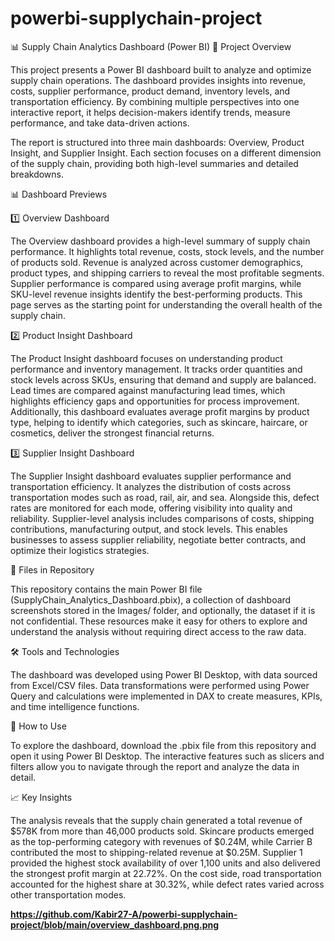 # powerbi-supplychain-project

📊 Supply Chain Analytics Dashboard (Power BI)
📖 Project Overview

This project presents a Power BI dashboard built to analyze and optimize supply chain operations. The dashboard provides insights into revenue, costs, supplier performance, product demand, inventory levels, and transportation efficiency. By combining multiple perspectives into one interactive report, it helps decision-makers identify trends, measure performance, and take data-driven actions.

The report is structured into three main dashboards: Overview, Product Insight, and Supplier Insight. Each section focuses on a different dimension of the supply chain, providing both high-level summaries and detailed breakdowns.

📊 Dashboard Previews

1️⃣ Overview Dashboard

The Overview dashboard provides a high-level summary of supply chain performance. It highlights total revenue, costs, stock levels, and the number of products sold. Revenue is analyzed across customer demographics, product types, and shipping carriers to reveal the most profitable segments. Supplier performance is compared using average profit margins, while SKU-level revenue insights identify the best-performing products. This page serves as the starting point for understanding the overall health of the supply chain.

2️⃣ Product Insight Dashboard

The Product Insight dashboard focuses on understanding product performance and inventory management. It tracks order quantities and stock levels across SKUs, ensuring that demand and supply are balanced. Lead times are compared against manufacturing lead times, which highlights efficiency gaps and opportunities for process improvement. Additionally, this dashboard evaluates average profit margins by product type, helping to identify which categories, such as skincare, haircare, or cosmetics, deliver the strongest financial returns.

3️⃣ Supplier Insight Dashboard

The Supplier Insight dashboard evaluates supplier performance and transportation efficiency. It analyzes the distribution of costs across transportation modes such as road, rail, air, and sea. Alongside this, defect rates are monitored for each mode, offering visibility into quality and reliability. Supplier-level analysis includes comparisons of costs, shipping contributions, manufacturing output, and stock levels. This enables businesses to assess supplier reliability, negotiate better contracts, and optimize their logistics strategies.

📂 Files in Repository

This repository contains the main Power BI file (SupplyChain_Analytics_Dashboard.pbix), a collection of dashboard screenshots stored in the Images/ folder, and optionally, the dataset if it is not confidential. These resources make it easy for others to explore and understand the analysis without requiring direct access to the raw data.

🛠 Tools and Technologies

The dashboard was developed using Power BI Desktop, with data sourced from Excel/CSV files. Data transformations were performed using Power Query and calculations were implemented in DAX to create measures, KPIs, and time intelligence functions.

🚀 How to Use

To explore the dashboard, download the .pbix file from this repository and open it using Power BI Desktop. The interactive features such as slicers and filters allow you to navigate through the report and analyze the data in detail.

📈 Key Insights

The analysis reveals that the supply chain generated a total revenue of $578K from more than 46,000 products sold. Skincare products emerged as the top-performing category with revenues of $0.24M, while Carrier B contributed the most to shipping-related revenue at $0.25M. Supplier 1 provided the highest stock availability of over 1,100 units and also delivered the strongest profit margin at 22.72%. On the cost side, road transportation accounted for the highest share at 30.32%, while defect rates varied across other transportation modes.

**https://github.com/Kabir27-A/powerbi-supplychain-project/blob/main/overview_dashboard.png.png**
